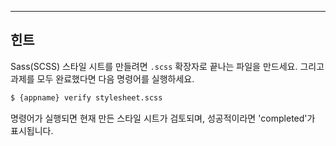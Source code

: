 ---
## 힌트

Sass(SCSS) 스타일 시트를 만들려면 `.scss` 확장자로 끝나는 파일을 만드세요. 그리고 과제를 모두 완료했다면 다음 명령어를 실행하세요.

```sh
$ {appname} verify stylesheet.scss
```

명령어가 실행되면 현재 만든 스타일 시트가 검토되며, 성공적이라면 'completed'가 표시됩니다.
